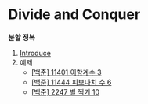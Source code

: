 # Divide and Conquer
**분할 정복**

1. [Introduce](https://github.com/choiish98/PS/blob/main/Divide%20and%20Conquer/Introduce.md)
2. 예제
   - [[백준] 11401 이항계수 3](https://github.com/choiish98/PS/blob/main/Divide%20and%20Conquer/%5B%EB%B0%B1%EC%A4%80%5D%2011401%20%EC%9D%B4%ED%95%AD%EA%B3%84%EC%88%98%203.md)
   - [[백준] 11444 피보나치 수 6](https://github.com/choiish98/PS/blob/main/Divide%20and%20Conquer/%5B%EB%B0%B1%EC%A4%80%5D%2011444%20%ED%94%BC%EB%B3%B4%EB%82%98%EC%B9%98%20%EC%88%98%206.md)
   - [[백준] 2247 별 찍기 10](https://github.com/choiish98/PS/blob/main/Divide%20and%20Conquer/%5B%EB%B0%B1%EC%A4%80%5D%202247%20%EB%B3%84%EC%B0%8D%EA%B8%B0%2010.md)

